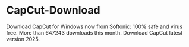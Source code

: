 # CapCut-Download
Download CapCut for Windows now from Softonic: 100% safe and virus free. More than 647243 downloads this month. Download CapCut latest version 2025.
